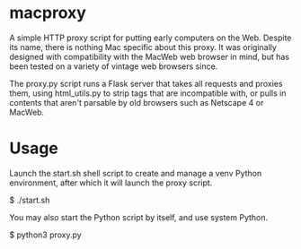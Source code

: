 macproxy
========

A simple HTTP proxy script for putting early computers on the Web. Despite its name, there is nothing Mac specific about this proxy. It was originally designed with compatibility with the MacWeb web browser in mind, but has been tested on a variety of vintage web browsers since.

The proxy.py script runs a Flask server that takes all requests and proxies them, using html_utils.py to strip tags that are incompatible with, or pulls in contents that aren't parsable by old browsers such as Netscape 4 or MacWeb.

Usage
=====
Launch the start.sh shell script to create and manage a venv Python environment, after which it will launch the proxy script.

$ ./start.sh

You may also start the Python script by itself, and use system Python.

$ python3 proxy.py
